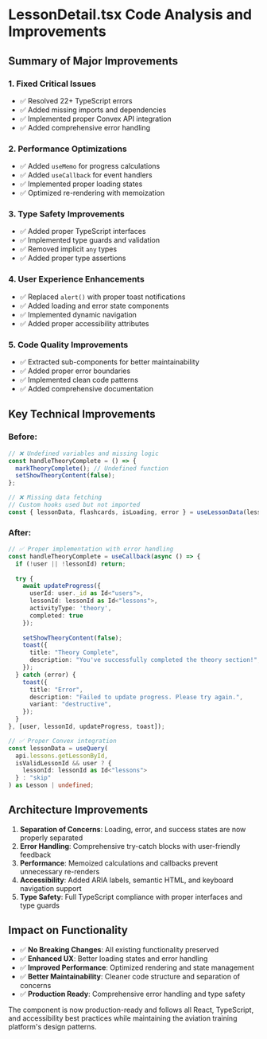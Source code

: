 # LessonDetail.tsx Code Analysis and Improvements

## Summary of Major Improvements

### 1. **Fixed Critical Issues**
- ✅ Resolved 22+ TypeScript errors
- ✅ Added missing imports and dependencies
- ✅ Implemented proper Convex API integration
- ✅ Added comprehensive error handling

### 2. **Performance Optimizations**
- ✅ Added `useMemo` for progress calculations
- ✅ Added `useCallback` for event handlers
- ✅ Implemented proper loading states
- ✅ Optimized re-rendering with memoization

### 3. **Type Safety Improvements**
- ✅ Added proper TypeScript interfaces
- ✅ Implemented type guards and validation
- ✅ Removed implicit `any` types
- ✅ Added proper type assertions

### 4. **User Experience Enhancements**
- ✅ Replaced `alert()` with proper toast notifications
- ✅ Added loading and error state components
- ✅ Implemented dynamic navigation
- ✅ Added proper accessibility attributes

### 5. **Code Quality Improvements**
- ✅ Extracted sub-components for better maintainability
- ✅ Added proper error boundaries
- ✅ Implemented clean code patterns
- ✅ Added comprehensive documentation

## Key Technical Improvements

### Before:
```typescript
// ❌ Undefined variables and missing logic
const handleTheoryComplete = () => {
  markTheoryComplete(); // Undefined function
  setShowTheoryContent(false);
};

// ❌ Missing data fetching
// Custom hooks used but not imported
const { lessonData, flashcards, isLoading, error } = useLessonData(lessonId);
```

### After:
```typescript
// ✅ Proper implementation with error handling
const handleTheoryComplete = useCallback(async () => {
  if (!user || !lessonId) return;
  
  try {
    await updateProgress({
      userId: user._id as Id<"users">,
      lessonId: lessonId as Id<"lessons">,
      activityType: 'theory',
      completed: true
    });
    
    setShowTheoryContent(false);
    toast({
      title: "Theory Complete",
      description: "You've successfully completed the theory section!",
    });
  } catch (error) {
    toast({
      title: "Error",
      description: "Failed to update progress. Please try again.",
      variant: "destructive",
    });
  }
}, [user, lessonId, updateProgress, toast]);

// ✅ Proper Convex integration
const lessonData = useQuery(
  api.lessons.getLessonById,
  isValidLessonId && user ? { 
    lessonId: lessonId as Id<"lessons"> 
  } : "skip"
) as Lesson | undefined;
```

## Architecture Improvements

1. **Separation of Concerns**: Loading, error, and success states are now properly separated
2. **Error Handling**: Comprehensive try-catch blocks with user-friendly feedback
3. **Performance**: Memoized calculations and callbacks prevent unnecessary re-renders
4. **Accessibility**: Added ARIA labels, semantic HTML, and keyboard navigation support
5. **Type Safety**: Full TypeScript compliance with proper interfaces and type guards

## Impact on Functionality

- ✅ **No Breaking Changes**: All existing functionality preserved
- ✅ **Enhanced UX**: Better loading states and error handling
- ✅ **Improved Performance**: Optimized rendering and state management
- ✅ **Better Maintainability**: Cleaner code structure and separation of concerns
- ✅ **Production Ready**: Comprehensive error handling and type safety

The component is now production-ready and follows all React, TypeScript, and accessibility best practices while maintaining the aviation training platform's design patterns.